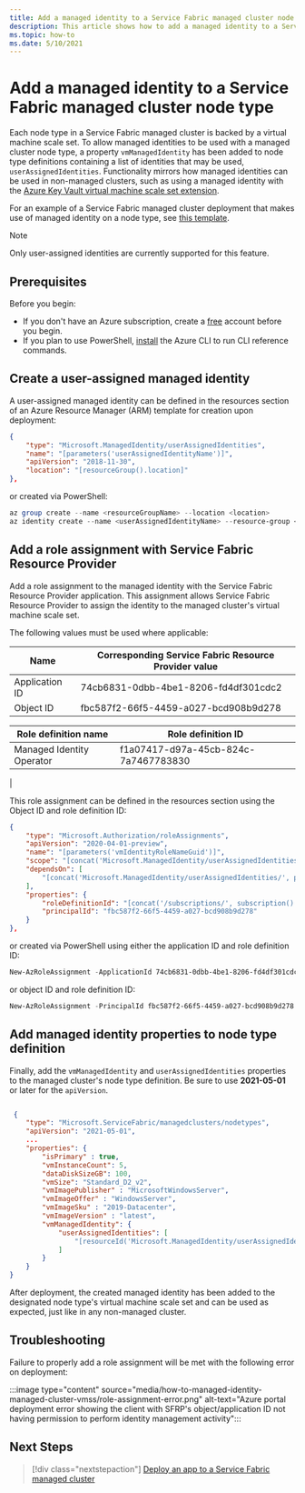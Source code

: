 ```yaml
---
title: Add a managed identity to a Service Fabric managed cluster node type
description: This article shows how to add a managed identity to a Service Fabric managed cluster node type
ms.topic: how-to
ms.date: 5/10/2021
---
```


# Add a managed identity to a Service Fabric managed cluster node type

Each node type in a Service Fabric managed cluster is backed by a virtual machine scale set. To allow managed identities to be used with a managed cluster node type, a property `vmManagedIdentity` has been added to node type definitions containing a list of identities that may be used, `userAssignedIdentities`. Functionality mirrors how managed identities can be used in non-managed clusters, such as using a managed identity with the [Azure Key Vault virtual machine scale set extension](../virtual-machines/extensions/key-vault-windows.md).

For an example of a Service Fabric managed cluster deployment that makes use of managed identity on a node type, see [this template](https://github.com/Azure-Samples/service-fabric-cluster-templates/tree/master/SF-Managed-Standard-SKU-1-NT-MI).

> [!NOTE]
> Only user-assigned identities are currently supported for this feature.

## Prerequisites

Before you begin:

* If you don't have an Azure subscription, create a [free](https://azure.microsoft.com/free/) account before you begin.
* If you plan to use PowerShell, [install](/cli/azure/install-azure-cli) the Azure CLI to run CLI reference commands.

## Create a user-assigned managed identity

A user-assigned managed identity can be defined in the resources section of an Azure Resource Manager (ARM) template for creation upon deployment:

```JSON
{ 
    "type": "Microsoft.ManagedIdentity/userAssignedIdentities", 
    "name": "[parameters('userAssignedIdentityName')]", 
    "apiVersion": "2018-11-30", 
    "location": "[resourceGroup().location]"  
},
```

or created via PowerShell:

```powershell
az group create --name <resourceGroupName> --location <location>
az identity create --name <userAssignedIdentityName> --resource-group <resourceGroupName>
```

## Add a role assignment with Service Fabric Resource Provider

Add a role assignment to the managed identity with the Service Fabric Resource Provider application. This assignment allows Service Fabric Resource Provider to assign the identity to the managed cluster's virtual machine scale set. 

The following values must be used where applicable:

|Name|Corresponding Service Fabric Resource Provider value|
|----|-------------------------------------|
|Application ID|74cb6831-0dbb-4be1-8206-fd4df301cdc2|
|Object ID|fbc587f2-66f5-4459-a027-bcd908b9d278|


|Role definition name|Role definition ID|
|----|-------------------------------------|
|Managed Identity Operator|f1a07417-d97a-45cb-824c-7a7467783830
|



This role assignment can be defined in the resources section using the Object ID and role definition ID:

```JSON
{
    "type": "Microsoft.Authorization/roleAssignments", 
    "apiVersion": "2020-04-01-preview",
    "name": "[parameters('vmIdentityRoleNameGuid')]",
    "scope": "[concat('Microsoft.ManagedIdentity/userAssignedIdentities', '/', parameters('userAssignedIdentityName'))]",
    "dependsOn": [ 
        "[concat('Microsoft.ManagedIdentity/userAssignedIdentities/', parameters('userAssignedIdentityName'))]"
    ], 
    "properties": {
        "roleDefinitionId": "[concat('/subscriptions/', subscription().subscriptionId, '/providers/Microsoft.Authorization/roleDefinitions/', 'f1a07417-d97a-45cb-824c-7a7467783830')]",
        "principalId": "fbc587f2-66f5-4459-a027-bcd908b9d278" 
    } 
}, 
```

or created via PowerShell using either the application ID and role definition ID:

```powershell
New-AzRoleAssignment -ApplicationId 74cb6831-0dbb-4be1-8206-fd4df301cdc2 -RoleDefinitionName "Managed Identity Operator" -Scope "/subscriptions/<subscriptionId>/resourceGroups/<resourceGroupName>/providers/Microsoft.ManagedIdentity/userAssignedIdentities/<userAssignedIdentityName>"
```

or object ID and role definition ID:

```powershell
New-AzRoleAssignment -PrincipalId fbc587f2-66f5-4459-a027-bcd908b9d278 -RoleDefinitionName "Managed Identity Operator" -Scope "/subscriptions/<subscriptionId>/resourceGroups/<resourceGroupName>/providers/Microsoft.ManagedIdentity/userAssignedIdentities/<userAssignedIdentityName>"
```

## Add managed identity properties to node type definition

Finally, add the `vmManagedIdentity` and `userAssignedIdentities` properties to the managed cluster's node type definition. Be sure to use **2021-05-01** or later for the `apiVersion`.

```json

 {
    "type": "Microsoft.ServiceFabric/managedclusters/nodetypes",
    "apiVersion": "2021-05-01",
    ...
    "properties": {
        "isPrimary" : true,
        "vmInstanceCount": 5,
        "dataDiskSizeGB": 100,
        "vmSize": "Standard_D2_v2",
        "vmImagePublisher" : "MicrosoftWindowsServer",
        "vmImageOffer" : "WindowsServer",
        "vmImageSku" : "2019-Datacenter",
        "vmImageVersion" : "latest",
        "vmManagedIdentity": {
            "userAssignedIdentities": [
                "[resourceId('Microsoft.ManagedIdentity/userAssignedIdentities', parameters('userAssignedIdentityName'))]"
            ]
        }
    }
}
```

After deployment, the created managed identity has been added to the designated node type's virtual machine scale set and can be used as expected, just like in any non-managed cluster.

## Troubleshooting

Failure to properly add a role assignment will be met with the following error on deployment:

:::image type="content" source="media/how-to-managed-identity-managed-cluster-vmss/role-assignment-error.png" alt-text="Azure portal deployment error showing the client with SFRP's object/application ID not having permission to perform identity management activity":::

## Next Steps

> [!div class="nextstepaction"]
> [Deploy an app to a Service Fabric managed cluster](./tutorial-managed-cluster-deploy-app.md)